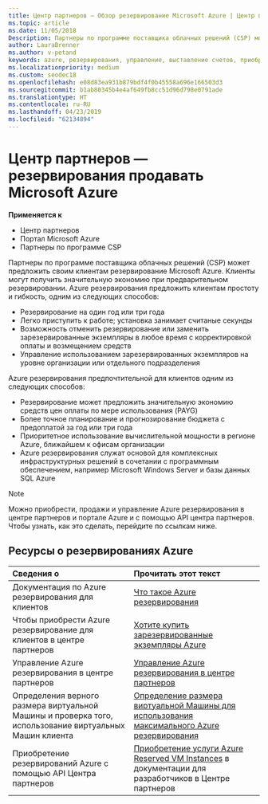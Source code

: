```yaml
---
title: Центр партнеров — Обзор резервирование Microsoft Azure | Центр партнеров
ms.topic: article
ms.date: 11/05/2018
Description: Партнеры по программе поставщика облачных решений (CSP) может предложить своим клиентам резервирование Microsoft Azure.
author: LauraBrenner
ms.author: v-petand
keywords: azure, резервирования, управление, выставление счетов, приобретение, Azure RI, Azure Reserved Instances
ms.localizationpriority: medium
ms.custom: seodec18
ms.openlocfilehash: e08d83ea931b879bdf4f0b45558a696e166503d3
ms.sourcegitcommit: b1ab80345b4e4af649fb8cc51d96d798e0791ade
ms.translationtype: HT
ms.contentlocale: ru-RU
ms.lasthandoff: 04/23/2019
ms.locfileid: "62134894"
---
```

# <a name="partner-center---sell-microsoft-azure-reservations"></a>Центр партнеров — резервирования продавать Microsoft Azure

<!--Maggie, 12/7/18 - Added "Partner Center" to metadata title and H1 title as per Catherine Watson in bug #19868631-->

**Применяется к**

- Центр партнеров
- Портал Microsoft Azure
- Партнеры по программе CSP

Партнеры по программе поставщика облачных решений (CSP) может предложить своим клиентам резервирование Microsoft Azure. Клиенты могут получить значительную экономию при предварительном резервировании. Azure резервирования предложить клиентам простоту и гибкость, одним из следующих способов:

- Резервирование на один год или три года
- Легко приступить к работе; установка занимает считаные секунды
- Возможность отменить резервирование или заменить зарезервированные экземпляры в любое время с корректировкой оплаты и возмещением средств
- Управление использованием зарезервированных экземпляров на уровне организации или отдельного подразделения 

Azure резервирования предпочтительной для клиентов одним из следующих способов:

- Резервирование может предложить значительную экономию средств цен оплаты по мере использования (PAYG)
- Более точное планирование и прогнозирование бюджета с предоплатой за год или три года
- Приоритетное использование вычислительной мощности в регионе Azure, ближайшем к офисам организации
- Azure резервирования служат основой для комплексных инфраструктурных решений в сочетании с программным обеспечением, например Microsoft Windows Server и базы данных SQL Azure

>[!NOTE]
> Можно приобрести, продажи и управление Azure резервирования в центре партнеров и портале Azure и с помощью API центра партнеров. Чтобы узнать, как это сделать, перейдите по ссылкам ниже.

## <a name="azure-reservations-resources"></a>Ресурсы о резервированиях Azure

|**Сведения о**   |**Прочитать этот текст**    |
|:-----------------------------|:-----------------|
| Документация по Azure резервирования для клиентов | [Что такое Azure резервирования](https://docs.microsoft.com/azure/billing/billing-save-compute-costs-reservations)
|Чтобы приобрести Azure резервирование для клиентов в центре партнеров   |[Хотите купить зарезервированные экземпляры Azure](azure-reservations-buying.md)
|Управление Azure резервирования в центре партнеров | [Управление Azure резервирования в центре партнеров](azure-reservations-manage.md)
|Определения верного размера виртуальной Машины и проверка того, использование виртуальных Машин клиента   |[Определение размера виртуальной Машины для использования максимального Azure резервирования](azure-usage.md)   |
|Приобретение резервирований Azure с помощью API Центра партнеров | [Приобретение услуги Azure Reserved VM Instances](https://docs.microsoft.com/partner-center/develop/purchase-azure-reservations) в документации для разработчиков в Центре партнеров